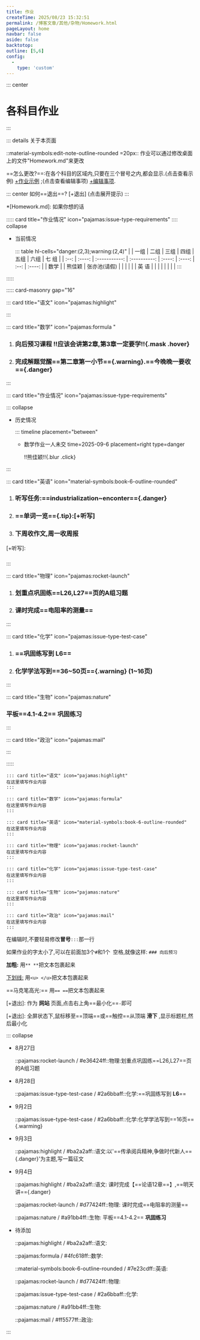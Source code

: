 ```yaml
---
title: 作业
createTime: 2025/08/23 15:32:51
permalink: /博客文章/其他/杂物/Homework.html
pageLayout: home
navbar: false
aside: false
backtotop: 
outline: [5,6]
config:
  -
    type: 'custom'
---
```


::: center
# 各科目作业
:::


::: details 关于本页面

::material-symbols:edit-note-outline-rounded =20px:: 作业可以通过修改桌面上的文件"Homework.md"来更改

==怎么更改?==:在各个科目的区域内,只要在三个冒号之内,都会显示.(点击查看示例) [+作业示例] ;(点击查看编辑事项) [+编辑事项].

::: center
如何==退出==? [+退出] (点击展开提示)
:::

*[Homework.md]: 如果你想的话



::::: card title="作业情况" icon="pajamas:issue-type-requirements"
:::: collapse

- 当前情况

  ::: table hl-cells="danger:(2,3);warning:(2,4)"
   |      |  一组  |     二组      |           三组            |  四组  |  五组  | 六组 |    七   组  |
   | :--: | :----: | :-----------: | :----------: | :----: | :----: | :--: | :----: |
   | 数学 |        | 熊佳颖 |       张亦池(请假)  |        |       |      |  |
   | 英     语 |        |               |                           |        |        |      |          |
  :::

:::::



::::: card-masonry gap="16" 



::: card title="语文" icon="pajamas:highlight"

:::



::: card title="数学" icon="pajamas:formula "
1. ### 向后预习课程 !!应该会讲第2章,第3章一定要学!!{.mask .hover}
2. ### 完成解题觉醒==第二章第一小节=={.warning}.==今晚晚一要收=={.danger}
:::



::: card title="作业情况" icon="pajamas:issue-type-requirements"

::: collapse

- 历史情况

  ::: timeline placement="between"
  - 数学作业一人未交
    time=2025-09-6 placement=right type=danger

    !!熊佳颖!!{.blur .click}

:::



::: card title="英语" icon="material-symbols:book-6-outline-rounded"
1. ### 听写任务:==industrialization~enconter=={.danger}
2. ### ==单词一览=={.tip}:[+听写]
3. ### 下周收作文,周一收周报

[+听写]:
  ### 
:::



::: card title="物理" icon="pajamas:rocket-launch"
1. ### 划重点巩固练==L26,L27==页的A组习题

2. ### 课时完成==电阻率的测量==
:::



::: card title="化学" icon="pajamas:issue-type-test-case"
1. ### ==巩固练写到 **L6**==

2. ### 化学学法写到==36~50页=={.warning} (1~16页)
:::



::: card title="生物" icon="pajamas:nature"
### 平板==4.1-4.2== **巩固练习**
:::



::: card title="政治" icon="pajamas:mail"

:::



::::: 


[+作业示例]:
   以语文为例子:
   ```
   ::: card title="语文" icon="pajamas:highlight"
   在这里填写作业内容
   :::
   ```

[+作业示例]:
   以数学为例子:
   ```
   ::: card title="数学" icon="pajamas:formula"
   在这里填写作业内容
   :::
   ```

[+作业示例]:
   以英语为例子:
   ```
   ::: card title="英语" icon="material-symbols:book-6-outline-rounded"
   在这里填写作业内容
   :::
   ```

[+作业示例]:
   以物理为例子:
   ```
   ::: card title="物理" icon="pajamas:rocket-launch"
   在这里填写作业内容
   :::
   ```

[+作业示例]:
   以化学为例子:
   ```
   ::: card title="化学" icon="pajamas:issue-type-test-case"
   在这里填写作业内容
   :::
   ```

[+作业示例]:
   以生物为例子:
   ```
   ::: card title="生物" icon="pajamas:nature"
   在这里填写作业内容
   :::
   ```

[+作业示例]:
   以政治为例子:
   ```
   ::: card title="政治" icon="pajamas:mail"
   在这里填写作业内容
   :::
   ```

[+编辑事项]:
   **编辑事项**

   在编辑时,不要轻易修改**冒号**`:::`那一行

   如果作业的字太小了,可以在前面加3个`#`和1个` `空格,就像这样:
      ```
      ### 向后预习
      ```

[+编辑事项]:
   **文本格式：**

   **加粗:** 用`** **`把文本包裹起来

   <u>下划线:</u> 用`<u> </u>`把文本包裹起来

   ==马克笔高光:== 用`== ==`把文本包裹起来


[+退出]:
  作为 **网站** 页面,点击右上角==最小化==`-`即可

[+退出]:
  全屏状态下,鼠标移至==顶端==或==触控==从顶端 **滑下** ,显示标题栏,然后最小化


::: collapse
- 8月27日

  ::pajamas:rocket-launch / #e36424ff::物理:划重点巩固练==L26,L27==页的A组习题

- 8月28日

  ::pajamas:issue-type-test-case / #2a6bbaff::化学:==巩固练写到 **L6**==
  
- 9月2日

  ::pajamas:issue-type-test-case / #2a6bbaff::化学:化学学法写到==16页=={.warming}

- 9月3日

  ::pajamas:highlight / #ba2a2aff::语文:以'==传承阅兵精神,争做时代新人=={.danger}'为主题,写一篇征文

- 9月4日

  ::pajamas:highlight / #ba2a2aff::语文: 课时完成【==论语12章==】,==明天讲=={.danger}

  ::pajamas:rocket-launch / #d77424ff::物理: 课时完成==电阻率的测量==

  ::pajamas:nature / #a91bb4ff::生物: 平板==4.1-4.2== **巩固练习**

- 待添加

  ::pajamas:highlight / #ba2a2aff::语文:

  ::pajamas:formula / #4fc618ff::数学:

  ::material-symbols:book-6-outline-rounded / #7e23cdff::英语:

  ::pajamas:rocket-launch / #d77424ff::物理:

  ::pajamas:issue-type-test-case / #2a6bbaff::化学:

  ::pajamas:nature / #a91bb4ff::生物:

  ::pajamas:mail / #ff5577ff::政治:

:::

